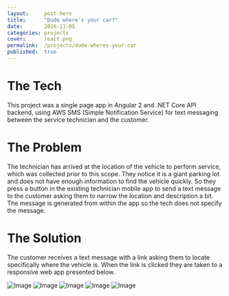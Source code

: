 ```yaml
---
layout:     post-hero
title:      "Dude where's your car?"
date:       2016-11-05
categories: projects
cover:      react.png
permalink:  /projects/dude-wheres-your-car
published:  true
---
```

# The Tech
This project was a single page app in Angular 2 and .NET Core API backend, using AWS SMS (Simple Notification Service) for text messaging between the service technician and the customer.

# The Problem
The technician has arrived at the location of the vehicle to perform service, which was collected prior to this scope. They notice it is a giant parking lot and does not have enough information to find the vehicle quickly. So they press a button in the existing technician mobile app to send a text message to the customer asking them to narrow the location and description a bit. The message is generated from within the app so the tech does not specify the message.

# The Solution
The customer receives a text message with a link asking them to locate specifically where the vehicle is. When the link is clicked they are taken to a responsive web app presented below.

![Image](/assets/images/posts/dude-wheres-your-car-2.png)
![Image](/assets/images/posts/dude-wheres-your-car-3.png)
![Image](/assets/images/posts/dude-wheres-your-car-4.png)
![Image](/assets/images/posts/dude-wheres-your-car-5.png)
![Image](/assets/images/posts/dude-wheres-your-car-6.png)
